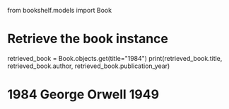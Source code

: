 from bookshelf.models import Book

# Retrieve the book instance
retrieved_book = Book.objects.get(title="1984")
print(retrieved_book.title, retrieved_book.author, retrieved_book.publication_year)

# 1984 George Orwell 1949
